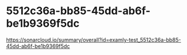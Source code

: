 # 5512c36a-bb85-45dd-ab6f-be1b9369f5dc
https://sonarcloud.io/summary/overall?id=examly-test_5512c36a-bb85-45dd-ab6f-be1b9369f5dc
